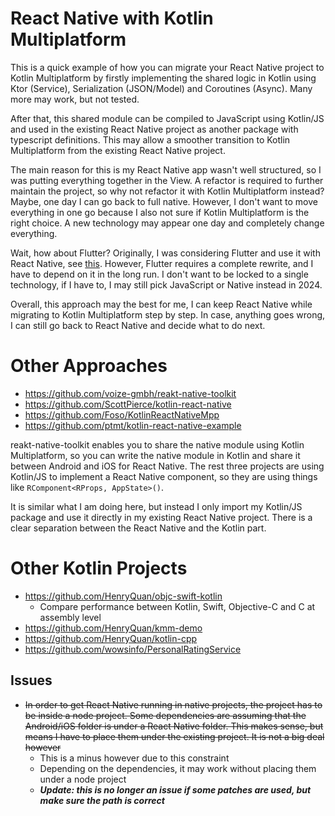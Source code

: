 # React Native with Kotlin Multiplatform

This is a quick example of how you can migrate your React Native project to Kotlin Multiplatform by firstly implementing the shared logic in Kotlin using Ktor (Service), Serialization (JSON/Model) and Coroutines (Async). Many more may work, but not tested.

After that, this shared module can be compiled to JavaScript using Kotlin/JS and used in the existing React Native project as another package with typescript definitions. This may allow a smoother transition to Kotlin Multiplatform from the existing React Native project.

The main reason for this is my React Native app wasn't well structured, so I was putting everything together in the View. A refactor is required to further maintain the project, so why not refactor it with Kotlin Multiplatform instead? Maybe, one day I can go back to full native. However, I don't want to move everything in one go because I also not sure if Kotlin Multiplatform is the right choice. A new technology may appear one day and completely change everything.

Wait, how about Flutter? Originally, I was considering Flutter and use it with React Native, see [this](https://github.com/HenryQuan/flutter-react-native). However, Flutter requires a complete rewrite, and I have to depend on it in the long run. I don't want to be locked to a single technology, if I have to, I may still pick JavaScript or Native instead in 2024.

Overall, this approach may the best for me, I can keep React Native while migrating to Kotlin Multiplatform step by step. In case, anything goes wrong, I can still go back to React Native and decide what to do next.

# Other Approaches

- https://github.com/voize-gmbh/reakt-native-toolkit
- https://github.com/ScottPierce/kotlin-react-native
- https://github.com/Foso/KotlinReactNativeMpp
- https://github.com/ptmt/kotlin-react-native-example

reakt-native-toolkit enables you to share the native module using Kotlin Multiplatform, so you can write the native module in Kotlin and share it between Android and iOS for React Native. The rest three projects are using Kotlin/JS to implement a React Native component, so they are using things like `RComponent<RProps, AppState>()`.

It is similar what I am doing here, but instead I only import my Kotlin/JS package and use it directly in my existing React Native project. There is a clear separation between the React Native and the Kotlin part.

# Other Kotlin Projects

- https://github.com/HenryQuan/objc-swift-kotlin
  - Compare performance between Kotlin, Swift, Objective-C and C at assembly level
- https://github.com/HenryQuan/kmm-demo
- https://github.com/HenryQuan/kotlin-cpp
- https://github.com/wowsinfo/PersonalRatingService

## Issues

- ~~In order to get React Native running in native projects, the project has to be inside a node project. Some dependencies are assuming that the Android/iOS folder is under a React Native folder. This makes sense, but means I have to place them under the existing project. It is not a big deal however~~
  - This is a minus however due to this constraint
  - Depending on the dependencies, it may work without placing them under a node project
  - **_Update: this is no longer an issue if some patches are used, but make sure the path is correct_**
